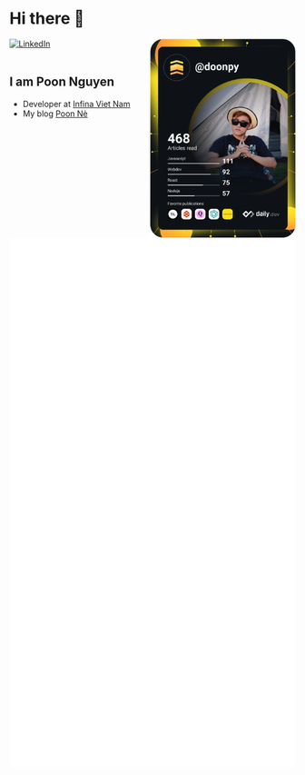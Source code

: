 # Hi there 👋

<div align="left">
  
  <a href="https://www.linkedin.com/in/poonnguyen">
    <img
      src="https://img.shields.io/static/v1?logo=linkedin&style=flat-square&color=0072b1&label=LinkedIn&message=%E2%98%86"
      alt="LinkedIn"
    />
  </a>

  <a href="https://api.daily.dev/get?r=doonpy" target="_blank">
    <img
      width="256"
      align="right"
      src="https://raw.githubusercontent.com/doonpy/doonpy/1.0.0/devcard.svg"
    />
  </a>
</div>

<br />

## I am Poon Nguyen
- Developer at [Infina Viet Nam](https://infina.vn)
- My blog [Poon Nè](https://doonpy.github.io)

![Metrics](https://raw.githubusercontent.com/doonpy/doonpy/1.0.0/github-metrics.svg)
